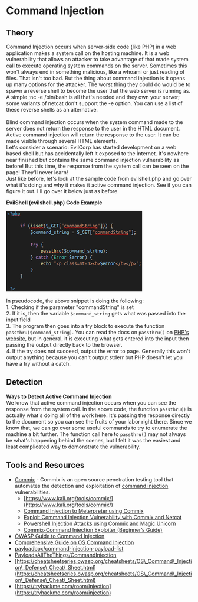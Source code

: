 # Command Injection

## Theory

Command Injection occurs when server-side code (like PHP) in a web application makes a system call on the hosting machine.  It is a web vulnerability that allows an attacker to take advantage of that made system call to execute operating system commands on the server.  Sometimes this won't always end in something malicious, like a whoami or just reading of files.  That isn't too bad.  But the thing about command injection is it opens up many options for the attacker.  The worst thing they could do would be to spawn a reverse shell to become the user that the web server is running as.  A simple ;nc -e /bin/bash is all that's needed and they own your server; some variants of netcat don't support the -e option. You can use a list of these reverse shells as an alternative. \
\
Blind command injection occurs when the system command made to the server does not return the response to the user in the HTML document.  Active command injection will return the response to the user.  It can be made visible through several HTML elements. \
Let's consider a scenario: EvilCorp has started development on a web based shell but has accidentally left it exposed to the Internet.  It's nowhere near finished but contains the same command injection vulnerability as before!  But this time, the response from the system call can be seen on the page!  They'll never learn!\
Just like before, let's look at the sample code from evilshell.php and go over what it's doing and why it makes it active command injection.  See if you can figure it out.  I'll go over it below just as before.

**EvilShell (evilshell.php) Code Example**

![](<../../../.gitbook/assets/image (36).png>)

In pseudocode, the above snippet is doing the following:\
1\. Checking if the parameter "commandString" is set\
2\. If it is, then the variable `$command_string` gets what was passed into the input field\
3\. The program then goes into a try block to execute the function `passthru($command_string)`.  You can read the docs on `passthru()` on [PHP's website](https://www.php.net/manual/en/function.passthru.php), but in general, it is executing what gets entered into the input then passing the output directly back to the browser.\
4\. If the try does not succeed, output the error to page.  Generally this won't output anything because you can't output stderr but PHP doesn't let you have a try without a catch.

## **Detection**

**Ways to Detect Active Command Injection**\
We know that active command injection occurs when you can see the response from the system call.  In the above code, the function `passthru()` is actually what's doing all of the work here.  It's passing the response directly to the document so you can see the fruits of your labor right there.  Since we know that, we can go over some useful commands to try to enumerate the machine a bit further.  The function call here to `passthru()` may not always be what's happening behind the scenes, but I felt it was the easiest and least complicated way to demonstrate the vulnerability. &#x20;

## **Tools and Resources**

* [Commix](https://github.com/commixproject/commix) - Commix is an open source penetration testing tool that automates the detection and exploitation of [command injection](https://www.owasp.org/index.php/Command\_Injection) vulnerabilities.
  * [https://www.kali.org/tools/commix/](https://www.kali.org/tools/commix/)
  * [Command Injection to Meterpreter using Commix](https://www.hackingarticles.in/command-injection-meterpreter-using-commix/)
  * [Exploit Command Injection Vulnerability with Commix and Netcat](https://www.hackingarticles.in/exploit-command-injection-vulnearbility-commix-netcat/)
  * [Powershell Injection Attacks using Commix and Magic Unicorn](https://www.hackingarticles.in/powershell-injection-attacks-using-commix-magic-unicorn/)
  * [Commix-Command Injection Exploiter (Beginner’s Guide)](https://www.hackingarticles.in/commix-command-injection-exploiter-beginners-guide/)
* [OWASP Guide to Command Injection](https://owasp.org/www-community/attacks/Command\_Injection)&#x20;
* [Comprehensive Guide on OS Command Injection](https://www.hackingarticles.in/comprehensive-guide-on-os-command-injection/)
* [payloadbox/command-injection-payload-list](https://github.com/payloadbox/command-injection-payload-list)
* [PayloadsAllTheThings/CommandInjection](https://github.com/swisskyrepo/PayloadsAllTheThings/tree/master/Command%20Injection)
* [https://cheatsheetseries.owasp.org/cheatsheets/OS\_Command\_Injection\_Defense\_Cheat\_Sheet.html](https://cheatsheetseries.owasp.org/cheatsheets/OS\_Command\_Injection\_Defense\_Cheat\_Sheet.html)
* [https://tryhackme.com/room/injection](https://tryhackme.com/room/injection)
